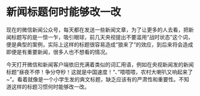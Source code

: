 # 新闻标题何时能够改一改

现在的微信新闻公众号，每天都在发送一些新闻文章，为了让更多的人去看，把新闻标题写的是一惊一乍，吸引眼球，前几天央视提出不要滥用“战时状态”这个词，便是典型的案例，实际上这样的标题很容易造成“狼来了”的效应，到后来将会造成即便是有重要新闻，很多人也不想看的情况。

今天打开微信和新闻客户端依旧充满着类似的词汇用语，例如在央视新闻发的新闻标题“昼夜不停！争分夺秒！这就是中国速度！“、”喂喂喂，农村大喇叭又响起来了~”。看着就像是一个小学生发的爽文标题，缺乏应该有的严肃性和重要性。不知道这样的标题习惯何时能够改一改。

